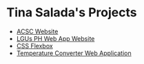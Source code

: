 # Tina Salada's Projects
- [ACSC Website](https://mksalada.github.io/acsc)
- [LGUs PH Web App Website](https://mksalada.github.io/LGUs-PH-Web-App/)
- [CSS Flexbox](https://mksalada.github.io/css-flexbox/)
- [Temperature Converter Web Application](https://mksalada.github.io/temperature-converter-web-application/)
